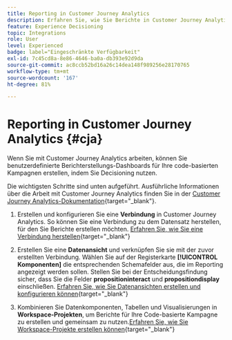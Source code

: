 ```yaml
---
title: Reporting in Customer Journey Analytics
description: Erfahren Sie, wie Sie Berichte in Customer Journey Analytics erstellen.
feature: Experience Decisioning
topic: Integrations
role: User
level: Experienced
badge: label="Eingeschränkte Verfügbarkeit"
exl-id: 7c45cd8a-8e86-4646-ba0a-db393e92d9da
source-git-commit: ac8ccb52bd16a26c14dea148f989256e28170765
workflow-type: tm+mt
source-wordcount: '167'
ht-degree: 81%

---
```


# Reporting in Customer Journey Analytics {#cja}

Wenn Sie mit Customer Journey Analytics arbeiten, können Sie benutzerdefinierte Berichterstellungs-Dashboards für Ihre code-basierten Kampagnen erstellen, indem Sie Decisioning nutzen.

Die wichtigsten Schritte sind unten aufgeführt. Ausführliche Informationen über die Arbeit mit Customer Journey Analytics finden Sie in der [Customer Journey Analytics-Dokumentation](https://experienceleague.adobe.com/de/docs/analytics-platform/using/cja-landing){target="_blank"}.

1. Erstellen und konfigurieren Sie eine **Verbindung** in Customer Journey Analytics. So können Sie eine Verbindung zu dem Datensatz herstellen, für den Sie Berichte erstellen möchten. [Erfahren Sie, wie Sie eine Verbindung herstellen](https://experienceleague.adobe.com/de/docs/analytics-platform/using/cja-connections/create-connection){target="_blank"}

1. Erstellen Sie eine **Datenansicht** und verknüpfen Sie sie mit der zuvor erstellten Verbindung. Wählen Sie auf der Registerkarte **[!UICONTROL Komponenten]** die entsprechenden Schemafelder aus, die im Reporting angezeigt werden sollen. Stellen Sie bei der Entscheidungsfindung sicher, dass Sie die Felder **propositioninteract** und **propositiondisplay** einschließen. [Erfahren Sie, wie Sie Datenansichten erstellen und konfigurieren können](https://experienceleague.adobe.com/de/docs/analytics-platform/using/cja-dataviews/create-dataview){target="_blank"}

1. Kombinieren Sie Datenkomponenten, Tabellen und Visualisierungen in **Workspace-Projekten**, um Berichte für Ihre Code-basierte Kampagne zu erstellen und gemeinsam zu nutzen.[Erfahren Sie, wie Sie Workspace-Projekte erstellen können](https://experienceleague.adobe.com/de/docs/analytics-platform/using/cja-workspace/build-workspace-project/create-projects){target="_blank"}
